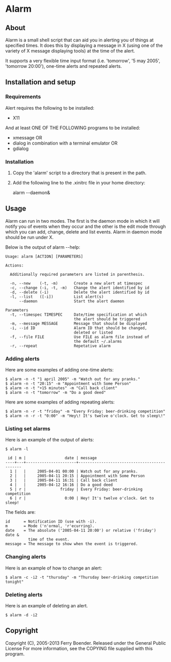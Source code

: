 Alarm
=====

About
-----

Alarm is a small shell script that can aid you in alerting you of things at
specified times. It does this by displaying a message in X (using one of
the variety of X message displaying tools) at the time of the alert.

It supports a very flexible time input format (i.e. 'tomorrow', '5 may
2005', 'tomorrow 20:00'), one-time alerts and repeated alerts.


Installation and setup
----------------------

### Requirements

Alert requires the following to be installed:
		
*   X11
		
And at least ONE OF THE FOLLOWING programs to be installed:

*   xmessage OR
*   dialog in combination with a terminal emulator OR
*   gdialog


### Installation

1.  Copy the 'alarm' script to a directory that is present in the path.
2.  Add the following line to the .xinitrc file in your home directory:
		
    alarm --daemon&
	
Usage
-----

Alarm can run in two modes. The first is the daemon mode in which it will
notify you of events when they occur and the other is the edit mode through
which you can add, change, delete and list events. Alarm in daemon mode
should be run under X.

Below is the output of alarm --help:
	
	Usage: alarm [ACTION] [PARAMETERS]                          
                                                               
	Actions:
	
	  Additionally required parameters are listed in parenthesis.
	  
	  -n, --new    (-t, -m)       Create a new alert at timespec   
	  -c, --change (-i, -t, -m)   Change the alert identified by id
	  -d, --delete (-i)           Delete the alert identified by id
	  -l, --list   ([-i])         List alert(s)                    
		  --daemon                Start the alert daemon           
																   
	Parameters                                                     
	  -t, --timespec TIMESPEC     Date/time specification at which 
								  the alert should be triggered    
	  -m, --message MESSAGE       Message that should be displayed 
	  -i, --id ID                 Alarm ID that should be changed, 
								  deleted or listed                
	  -f, --file FILE             Use FILE as alarm file instead of
								  the default ~/.alarms            
	  -r, --repeat                Repetative alarm                 

### Adding alerts

Here are some examples of adding one-time alerts:
	
	$ alarm -n -t "1 april 2005" -m "Watch out for any pranks." 
	$ alarm -n -t "20:15" -m "Appointment with Some Person" 
	$ alarm -n -t "+15 minutes" -m "Call back client" 
	$ alarm -n -t "tomorrow" -m "Do a good deed" 

Here are some examples of adding repeating alerts:
	
	$ alarm -n -r -t "friday" -m "Every Friday: beer-drinking competition"
	$ alarm -n -r -t "0:00" -m "Hey\! It's twelve o'clock. Get to sleep\!"

### Listing set alarms

Here is an example of the output of alerts:

	$ alarm -l

	 id | m |                 date | message
	----+---+----------------------+---------------------------------------------
	  1 |   |     2005-04-01 00:00 | Watch out for any pranks.
	  2 |   |     2005-04-11 20:15 | Appointment with Some Person
	  3 |   |     2005-04-11 16:31 | Call back client
	  4 |   |     2005-04-12 16:16 | Do a good deed
	  5 | r |               friday | Every Friday: beer-drinking competition
	  6 | r |                 0:00 | Hey! It's twelve o'clock. Get to sleep!

	
The fields are:

    id      = Notification ID (use with -i).
    m       = Mode ('n'ormal, 'r'ecurring).
    date    = The absolute ('2005-04-11 20:00') or relative ('friday') date & 
              time of the event.
    message = The message to show when the event is triggered.

### Changing alerts

Here is an example of how to change an alert:
	
	$ alarm -c -i2 -t "thursday" -m "Thursday beer-drinking competition tonight"

### Deleting alerts

Here is an example of deleting an alert.

	$ alarm -d -i2

Copyright
---------

Copyright (C), 2005-2013 Ferry Boender. Released under the General Public
License For more information, see the COPYING file supplied with this program.                                                          

